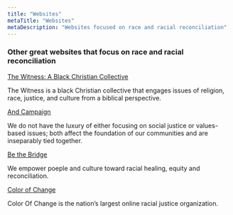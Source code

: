 ```yaml
---
title: "Websites"
metaTitle: "Websites"
metaDescription: "Websites focused on race and racial reconciliation"
---
```

### Other great websites that focus on race and racial reconciliation

[The Witness: A Black Christian Collective](https://thewitnessbcc.com/)

The Witness is a black Christian collective that engages issues of religion, race, justice, and culture from a biblical perspective.

[And Campaign](https://andcampaign.org/)

We do not have the luxury of either focusing on social justice or values-based issues; both affect the foundation of our communities and are inseparably tied together.

[Be the Bridge](https://bethebridge.com/)

We empower poeple and culture toward racial healing, equity and reconciliation.

[Color of Change](https://colorofchange.org/)

Color Of Change is the nation’s largest online racial justice organization.